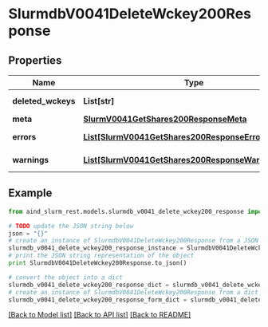 # SlurmdbV0041DeleteWckey200Response


## Properties

Name | Type | Description | Notes
------------ | ------------- | ------------- | -------------
**deleted_wckeys** | **List[str]** | deleted wckeys | 
**meta** | [**SlurmV0041GetShares200ResponseMeta**](SlurmV0041GetShares200ResponseMeta.md) |  | [optional] 
**errors** | [**List[SlurmV0041GetShares200ResponseErrorsInner]**](SlurmV0041GetShares200ResponseErrorsInner.md) | Query errors | [optional] 
**warnings** | [**List[SlurmV0041GetShares200ResponseWarningsInner]**](SlurmV0041GetShares200ResponseWarningsInner.md) | Query warnings | [optional] 

## Example

```python
from aind_slurm_rest.models.slurmdb_v0041_delete_wckey200_response import SlurmdbV0041DeleteWckey200Response

# TODO update the JSON string below
json = "{}"
# create an instance of SlurmdbV0041DeleteWckey200Response from a JSON string
slurmdb_v0041_delete_wckey200_response_instance = SlurmdbV0041DeleteWckey200Response.from_json(json)
# print the JSON string representation of the object
print SlurmdbV0041DeleteWckey200Response.to_json()

# convert the object into a dict
slurmdb_v0041_delete_wckey200_response_dict = slurmdb_v0041_delete_wckey200_response_instance.to_dict()
# create an instance of SlurmdbV0041DeleteWckey200Response from a dict
slurmdb_v0041_delete_wckey200_response_form_dict = slurmdb_v0041_delete_wckey200_response.from_dict(slurmdb_v0041_delete_wckey200_response_dict)
```
[[Back to Model list]](../README.md#documentation-for-models) [[Back to API list]](../README.md#documentation-for-api-endpoints) [[Back to README]](../README.md)


